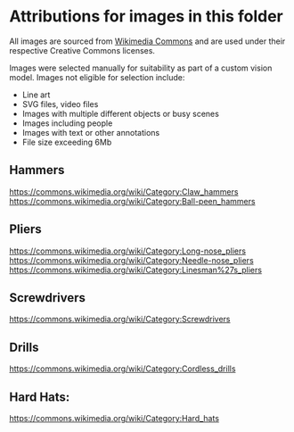# Attributions for images in this folder

All images are sourced from [Wikimedia Commons](https://commons.wikimedia.org/) and are used under their respective
Creative Commons licenses.

Images were selected manually for suitability as part of a custom vision model. Images not eligible for selection include: 
- Line art
- SVG files, video files
- Images with multiple different objects or busy scenes
- Images including people
- Images with text or other annotations
- File size exceeding 6Mb

## Hammers

https://commons.wikimedia.org/wiki/Category:Claw_hammers  
https://commons.wikimedia.org/wiki/Category:Ball-peen_hammers

## Pliers
https://commons.wikimedia.org/wiki/Category:Long-nose_pliers 
https://commons.wikimedia.org/wiki/Category:Needle-nose_pliers  
https://commons.wikimedia.org/wiki/Category:Linesman%27s_pliers  

## Screwdrivers

https://commons.wikimedia.org/wiki/Category:Screwdrivers

## Drills
https://commons.wikimedia.org/wiki/Category:Cordless_drills

## Hard Hats:
https://commons.wikimedia.org/wiki/Category:Hard_hats

